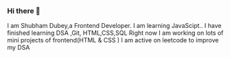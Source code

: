 ### Hi there 👋
I am Shubham Dubey,a Frontend Developer.
I am learning JavaScipt..
I have finished learning DSA ,Git, HTML,CSS,SQL
Right now I am working on lots of mini projects of frontend(HTML  & CSS )
I am active on leetcode to improve my DSA

<!--
**iamskedy/iamskedy** is a ✨ _special_ ✨ repository because its `README.md` (this file) appears on your GitHub profile.

Here are some ideas to get you started:

- 🔭 I’m currently working on my Mini Projects of Frontend
- 🌱 I’m currently learning JavaScript
- 👯 I’m looking to collaborate on ...
- 🤔 I’m looking for help with ...
- 💬 Ask me about ...
- 📫 How to reach me: ...
- 😄 Pronouns: ...
- ⚡ Fun fact: ...
-->
